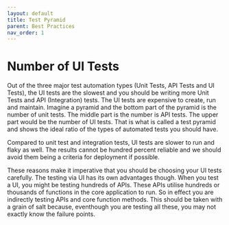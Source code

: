 ```yaml
---
layout: default
title: Test Pyramid
parent: Best Practices
nav_order: 1
---
```


# Number of UI Tests

Out of the three major test automation types (Unit Tests, API Tests and UI Tests), the UI tests are the slowest and you should 
be writing more Unit Tests and API (Integration) tests. The UI tests are expensive to create, run and maintain. Imagine a pyramid 
and the bottom part of the pyramid is the number of unit tests. The middle part is the number is API tests. The upper part would
be the number of UI tests. That is what is called a test pyramid and shows the ideal ratio of the types of automated tests you should have. 

Compared to unit test and integration tests, UI tests are slower to run and flaky as well. The results cannot be hundred percent 
reliable and we should avoid them being a criteria for deployment if possible. 

These reasons make it imperative that you should be choosing your UI tests carefully. The testing via UI has its own advantages though.
When you test a UI, you might be testing hundreds of APIs. These APIs utilise hundreds or thousands of functions in the core application 
to run. So in effect you are indirectly testing APIs and core function methods. This should be taken with a grain of salt because, 
eventhough you are testing all these, you may not exactly know the failure points. 



